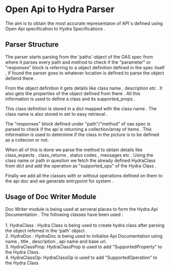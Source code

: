 # Open Api to Hydra Parser 

The aim is to obtain the most accurate representaion of API`s defined using Open Api specification to Hydra Specifications . 

## Parser Structure 

The parser starts parsing from the 'paths' object of the OAS spec from where it parses every path and method to check if the "parameter" or "responses" block is referring to a object definition defined in the spec itself , if found the parser goes to whatever location is defined to parse the object defiend there . 

From the object definition it gets details like class name , description etc . It also gets the properties of the object defined from there . All this information is used to define a class and its supported_props . 

This class definition is stored in a dict mapped with the class name . The class name is also stored in set to easy retrieval .

The "responses" block defined under "path"/"method" of oas spec is parsed to check if the api is returning a collection/array of items . This information is used to determine if the class in the picture is to be defined as a collecion or not. 

When all of this is done we parse the method to obtain details like class_expects , class_returns , status codes , messages etc . Using the class name or path in question we fetch the already defined HydraClass from dict and add the operation as "supported_ops" of the Hydra Class .

Finally we add all the classes with or without operations defined on them to the api doc and we generate entrypoint for system .

## Usage of Doc Writer Module 

Doc Writer module is being used at serveral places to form the Hydra Api Documentation . The following classes have been used :  <br><br>
    1.  HydraClass : 
        Hydra Class is being used to create hydra class after parsing the object referred in the 'path' object .<br>
    2.  HydraDoc : HydraDoc is being used to initialise     Api Documentation using name , title ,              description , api name and base url.  
    3.  HydraClassProp: HydraClassProp is used to add       "SupportedProperty" to the Hydra Class. <br>
    4.  HydraClassOp: HydraClassOp is used to add           "SupportedOperation" to the Hydra Class <br>